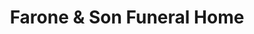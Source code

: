 ---
title: "Farone & Son Funeral Home"
url: /syracuse/farone-and-son-funeral-home/
shop: funeral directors
---